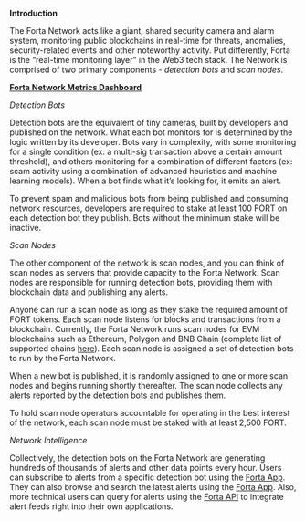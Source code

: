

**Introduction**

The Forta Network acts like a giant, shared security camera and alarm system, monitoring public blockchains in real-time for threats, anomalies, security-related events and other noteworthy activity. Put differently, Forta is the “real-time monitoring layer” in the Web3 tech stack. The Network is comprised of two primary components - _detection bots_ and _scan nodes_. 


[**Forta Network Metrics Dashboard**](https://dune.com/rodri_forta/forta-network-metrics) 


_Detection Bots_

Detection bots are the equivalent of tiny cameras, built by developers and published on the network. What each bot monitors for is determined by the logic written by its developer. Bots vary in complexity, with some monitoring for a single condition (ex: a multi-sig transaction above a certain amount threshold), and others monitoring for a combination of different factors (ex: scam activity using a combination of advanced heuristics and machine learning models). When a bot finds what it’s looking for, it emits an alert. 

To prevent spam and malicious bots from being published and consuming network resources, developers are required to stake at least 100 FORT on each detection bot they publish. Bots without the minimum stake will be inactive. 

_Scan Nodes_

The other component of the network is scan nodes, and you can think of scan nodes as servers that provide capacity to the Forta Network. Scan nodes are responsible for running detection bots, providing them with blockchain data and publishing any alerts. 

Anyone can run a scan node as long as they stake the required amount of FORT tokens. Each scan node listens for blocks and transactions from a blockchain. Currently, the Forta Network runs scan nodes for EVM blockchains such as Ethereum, Polygon and BNB Chain (complete list of supported chains [here](https://app.forta.network/network)). Each scan node is assigned a set of detection bots to run by the Forta Network. 

When a new bot is published, it is randomly assigned to one or more scan nodes and begins running shortly thereafter. The scan node collects any alerts reported by the detection bots and publishes them.

To hold scan node operators accountable for operating in the best interest of the network, each scan node must be staked with at least 2,500 FORT. 

_Network Intelligence_

Collectively, the detection bots on the Forta Network are generating hundreds of thousands of alerts and other data points every hour. Users can subscribe to alerts from a specific detection bot using the [Forta App](https://app.forta.network/). They can also browse and search the latest alerts using the [Forta App](https://app.forta.network/alerts). Also, more technical users can query for alerts using the [Forta API](https://docs.forta.network/en/latest/api/) to integrate alert feeds right into their own applications.

